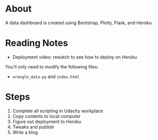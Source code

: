 # About 

A data dashboard is created using Bootstrap, Plotly, Flask, and Heroku. 

# Reading Notes

*   Deployment video: rewatch to see how to deploy on Heroku

You'll only need to modify the following files: 

-   `wrangle_data.py` and `index.html`  

# Steps 

1.  Complete all scripting in Udacity workplace 
2.  Copy contents to local computer 
3.  Figure out deployment to Heroku 
4.  Tweaks and publish
5.  Write a blog